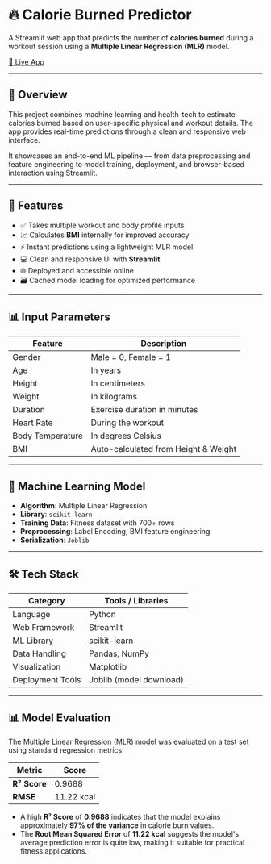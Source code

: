 # 🔥 Calorie Burned Predictor

A Streamlit web app that predicts the number of **calories burned** during a workout session using a **Multiple Linear Regression (MLR)** model.

[🔗 Live App](https://lnkd.in/dQVcW4hD) 

---

## 🧾 Overview

This project combines machine learning and health-tech to estimate calories burned based on user-specific physical and workout details. The app provides real-time predictions through a clean and responsive web interface.

It showcases an end-to-end ML pipeline — from data preprocessing and feature engineering to model training, deployment, and browser-based interaction using Streamlit.

---

## 🎯 Features

- ✅ Takes multiple workout and body profile inputs
- 📈 Calculates **BMI** internally for improved accuracy
- ⚡ Instant predictions using a lightweight MLR model
- 💻 Clean and responsive UI with **Streamlit**
- 🌐 Deployed and accessible online
- 🗃️ Cached model loading for optimized performance

---

## 📊 Input Parameters

| Feature            | Description                        |
|--------------------|------------------------------------|
| Gender             | Male = 0, Female = 1               |
| Age                | In years                           |
| Height             | In centimeters                     |
| Weight             | In kilograms                       |
| Duration           | Exercise duration in minutes       |
| Heart Rate         | During the workout                 |
| Body Temperature   | In degrees Celsius                 |
| BMI                | Auto-calculated from Height & Weight |

---

## 🧠 Machine Learning Model

- **Algorithm**: Multiple Linear Regression  
- **Library**: `scikit-learn`  
- **Training Data**: Fitness dataset with 700+ rows  
- **Preprocessing**: Label Encoding, BMI feature engineering  
- **Serialization**: `Joblib`

---

## 🛠️ Tech Stack

| Category         | Tools / Libraries                    |
|------------------|--------------------------------------|
| Language         | Python                               |
| Web Framework    | Streamlit                            |
| ML Library       | scikit-learn                         |
| Data Handling    | Pandas, NumPy                        |
| Visualization    | Matplotlib                           |
| Deployment Tools | Joblib (model download)              |

---

## 📊 Model Evaluation

The Multiple Linear Regression (MLR) model was evaluated on a test set using standard regression metrics:

| Metric            | Score         |
|-------------------|---------------|
| **R² Score**       | 0.9688        |
| **RMSE**           | 11.22 kcal    |

- A high **R² Score** of **0.9688** indicates that the model explains approximately **97% of the variance** in calorie burn values.  
- The **Root Mean Squared Error** of **11.22 kcal** suggests the model's average prediction error is quite low, making it suitable for practical fitness applications.



